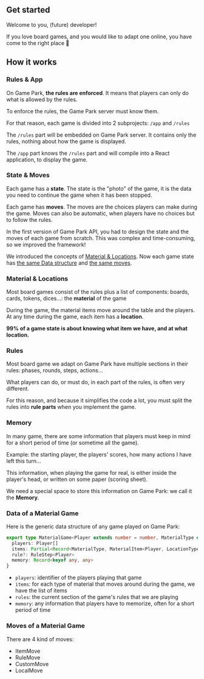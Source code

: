 ## Get started

Welcome to you, (future) developer!

If you love board games, and you would like to adapt one online, you have come to the right place :hugs:

## How it works

### Rules & App

On Game Park, **the rules are enforced**. It means that players can only do what is allowed by the rules.

To enforce the rules, the Game Park server must know them.

For that reason, each game is divided into 2 subprojects: `/app` and `/rules`

The `/rules` part will be embedded on Game Park server. It contains only the rules, nothing about how the game is displayed.

The `/app` part knows the `/rules` part and will compile into a React application, to display the game.

### State & Moves

Each game has a **state**. The state is the "photo" of the game, it is the data you need to continue the game when it has been stopped.

Each game has **moves**. The moves are the choices players can make during the game. Moves can also be automatic, when players have no choices but to follow the rules.

In the first version of Game Park API, you had to design the state and the moves of each game from scratch. This was complex and time-consuming, so we improved the framework!

We introduced the concepts of [Material & Locations](#material--locations). Now each game state has [the same Data structure](#Data-of-a-Material-Game) and [the same moves](#Moves-of-a-Material-Game).

### Material & Locations

Most board games consist of the rules plus a list of components: boards, cards, tokens, dices...: the **material** of the game

During the game, the material items move around the table and the players. At any time during the game, each item has a **location**.

**99% of a game state is about knowing what item we have, and at what location.**

### Rules

Most board game we adapt on Game Park have multiple sections in their rules: phases, rounds, steps, actions...

What players can do, or must do, in each part of the rules, is often very different.

For this reason, and because it simplifies the code a lot, you must split the rules into **rule parts** when you implement the game.

### Memory

In many game, there are some information that players must keep in mind for a short period of time (or sometime all the game).

Example: the starting player, the players' scores, how many actions I have left this turn...

This information, when playing the game for real, is either inside the player's head, or written on some paper (scoring sheet).

We need a special space to store this information on Game Park: we call it the **Memory**.

### Data of a Material Game

Here is the generic data structure of any game played on Game Park:
```ts
export type MaterialGame<Player extends number = number, MaterialType extends number = number, LocationType extends number = number> = {
  players: Player[]
  items: Partial<Record<MaterialType, MaterialItem<Player, LocationType>[]>>
  rule?: RuleStep<Player>
  memory: Record<keyof any, any>
}
```
* `players`: identifier of the players playing that game
* `items`: for each type of material that moves around during the game, we have the list of items
* `rules`: the current section of the game's rules that we are playing
* `memory`: any information that players have to memorize, often for a short period of time

### Moves of a Material Game

There are 4 kind of moves:
* ItemMove
* RuleMove
* CustomMove
* LocalMove